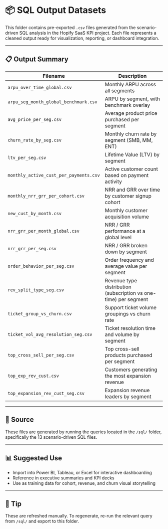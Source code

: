 # 📦 SQL Output Datasets

This folder contains pre-exported `.csv` files generated from the scenario-driven SQL analysis in the Hopify SaaS KPI project. Each file represents a cleaned output ready for visualization, reporting, or dashboard integration.

---

## 📋 Output Summary

| Filename                               | Description |
|----------------------------------------|-------------|
| `arpu_over_time_global.csv`            | Monthly ARPU across all segments |
| `arpu_seg_month_global_benchmark.csv`  | ARPU by segment, with benchmark overlay |
| `avg_price_per_seg.csv`                | Average product price purchased per segment |
| `churn_rate_by_seg.csv`                | Monthly churn rate by segment (SMB, MM, ENT) |
| `ltv_per_seg.csv`                      | Lifetime Value (LTV) by segment |
| `monthly_active_cust_per_payments.csv` | Active customer count based on payment activity |
| `monthly_nrr_grr_per_cohort.csv`       | NRR and GRR over time by customer signup cohort |
| `new_cust_by_month.csv`                | Monthly customer acquisition volume |
| `nrr_grr_per_month_global.csv`         | NRR / GRR performance at a global level |
| `nrr_grr_per_seg.csv`                  | NRR / GRR broken down by segment |
| `order_behavior_per_seg.csv`           | Order frequency and average value per segment |
| `rev_split_type_seg.csv`               | Revenue type distribution (subscription vs one-time) per segment |
| `ticket_group_vs_churn.csv`            | Support ticket volume groupings vs churn rate |
| `ticket_vol_avg_resolution_seg.csv`    | Ticket resolution time and volume by segment |
| `top_cross_sell_per_seg.csv`           | Top cross-sell products purchased per segment |
| `top_exp_rev_cust.csv`                 | Customers generating the most expansion revenue |
| `top_expansion_rev_cust_seg.csv`       | Expansion revenue leaders by segment |

---

## 🔁 Source

These files are generated by running the queries located in the `/sql/` folder, specifically the 13 scenario-driven SQL files.

---

## 📊 Suggested Use

- Import into Power BI, Tableau, or Excel for interactive dashboarding
- Reference in executive summaries and KPI decks
- Use as training data for cohort, revenue, and churn visual storytelling

---

## 🔧 Tip

These are refreshed manually. To regenerate, re-run the relevant query from `/sql/` and export to this folder.